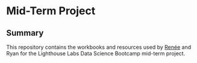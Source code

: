 # Mid-Term Project
## Summary

This repository contains the workbooks and resources used by [Renée](https://github.com/rlwhall) and Ryan for the Lighthouse Labs Data Science Bootcamp mid-term project.
